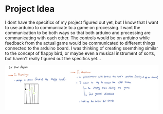 # Project Idea

I dont have the specifics of my project figured out yet, but I know that I want to use arduino to communicate to a game on processing. I want the communication to be both ways so that both arduino and processing are communicating with each other. The controls would be on arduino while feedback from the actual game would be communicated to different things connected to the arduino board. I was thinking of creating soemthing similar to the concept of flappy bird, or maybe even a musical instrument of sorts, but haven't really figured out the specifics yet...

![](Brainstorm.jpeg)
